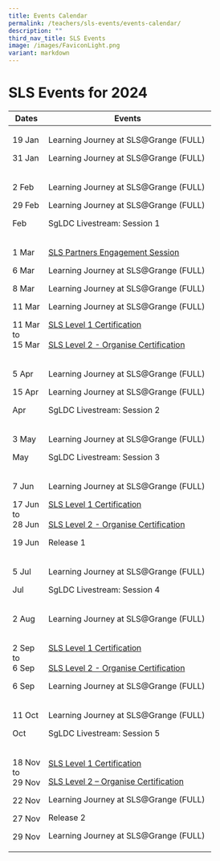 ```yaml
---
title: Events Calendar
permalink: /teachers/sls-events/events-calendar/
description: ""
third_nav_title: SLS Events
image: /images/FaviconLight.png
variant: markdown
---
```

<h1>SLS Events for 2024</h1>
<table>
    <thead>
        <tr>
            <th>Dates</th>
            <th>Events</th>
        </tr>
    </thead>
    <tbody>
        <tr>
            <!--1st column-->
            <td>
                <p>19 Jan</p>
                <p>31 Jan</p>
            </td>
            <!--2nd column-->
            <td>
                <p>Learning Journey at SLS@Grange (FULL)</p>
                <p>Learning Journey at SLS@Grange (FULL)</p>
            </td>
        </tr>
        <tr>
            <!--1st column-->
            <td>
                <p>2 Feb</p>
                <p>29 Feb</p>
                <p>Feb</p>
            </td>
            <!--2nd column-->
            <td>
                <p>Learning Journey at SLS@Grange (FULL)</p>
                <p>Learning Journey at SLS@Grange (FULL)</p>
                <p>SgLDC Livestream: Session 1</p>
            </td>
        </tr>
        <tr>
            <!--1st column-->
            <td>
                <p>1 Mar</p>
                <p>6 Mar</p>
                <p>8 Mar</p>
                <p>11 Mar</p>
                <p>11 Mar<br>to<br> 15 Mar</p>
            </td>
            <!--2nd column-->
            <td>
                <p><a target="_blank" href="/login-troubleshooting/get-help/get-help-from-your-school/">SLS Partners Engagement Session</a></p>
                <p>Learning Journey at SLS@Grange (FULL)</p>
                <p>Learning Journey at SLS@Grange (FULL)</p>
                <p>Learning Journey at SLS@Grange (FULL)</p>
                <p><a target="_blank" href="https://go.gov.sg/sls-level1-course">SLS Level 1 Certification</a><br><br><a rel="noopener noreferrer" target="_blank" href="https://go.gov.sg/sls-level2-course-organise">SLS Level 2 - Organise Certification</a></p>
            </td>
        </tr>
        <tr>
            <!--1st column-->
            <td>
                <p>5 Apr</p>
                <p>15 Apr</p>
                <p>Apr</p>
            </td>
            <!--2nd column-->
            <td>
                <p>Learning Journey at SLS@Grange (FULL)</p>
                <p>Learning Journey at SLS@Grange (FULL)</p>
                <p>SgLDC Livestream: Session 2</p>
            </td>
        </tr>
        <tr>
            <!--1st column-->
            <td>
                <p>3 May</p>
                <p>May</p>
            </td>
            <!--2nd column-->
            <td>
                <p>Learning Journey at SLS@Grange (FULL)&nbsp;</p>
                <p>SgLDC Livestream: Session 3</p>
            </td>
        </tr>
        <tr>
            <!--1st column-->
            <td>
                <p>7 Jun</p>
                <p>17 Jun<br>to<br> 28 Jun</p>
<p>19 Jun</p>
            </td>
            <td>
                <p>Learning Journey at SLS@Grange (FULL)</p>
                <p><a target="_blank" href="https://go.gov.sg/sls-level1-course">SLS Level 1 Certification</a><br><br><a rel="noopener noreferrer" target="_blank" href="https://go.gov.sg/sls-level2-course-organise">SLS Level 2 - Organise Certification</a></p>
<p>Release 1</p>
            </td>
        </tr>
        <tr>
            <!--1st column-->
            <td>
                <p>5 Jul</p>
                <p>Jul</p>
            </td>
            <!--2nd column-->
            <td>
                <p>Learning Journey at SLS@Grange (FULL)</p>
                <p>SgLDC Livestream: Session 4</p>
            </td>
        </tr>
        <tr>
            <!--1st column-->
            <td>
                <p>2 Aug</p>
            </td>
            <!--2nd column-->
            <td>
                <p>Learning Journey at SLS@Grange (FULL)</p>
            </td>
        </tr>
        <tr>
            <!--1st column-->
            <td>
                <p>2 Sep<br>to<br> 6 Sep</p>
                <p>6 Sep</p>
            </td>
            <!--2nd column-->
            <td>
                <p><a target="_blank" href="https://go.gov.sg/sls-level1-course">SLS Level 1 Certification</a><br><br><a rel="noopener noreferrer" target="_blank" href="https://go.gov.sg/sls-level2-course-organise">SLS Level 2 - Organise Certification</a></p>
                <p>Learning Journey at SLS@Grange (FULL)</p>
            </td>
        </tr>
        <tr>
            <!--1st column-->
            <td>
                <p>11 Oct</p>
                <p>Oct</p>
            </td>
            <!--2nd column-->
            <td>
                <p>Learning Journey at SLS@Grange (FULL)</p>
                <p>SgLDC Livestream: Session 5</p>
            </td>
        </tr>
        <tr>
            <!--1st column-->
            <td>
                <p>18 Nov<br>to<br> 29 Nov</p>
                <p>22 Nov</p>
                <p>27 Nov</p>
                <p>29 Nov</p>
            </td>
            <!--2nd column-->
            <td>
                <p><a target="_blank" href="https://go.gov.sg/sls-level1-course">SLS Level 1 Certification</a></p>
                <p><a target="_blank" href="https://go.gov.sg/sls-level2-course-organise">SLS Level 2 – Organise Certification</a></p>
                <p>Learning Journey at SLS@Grange (FULL)</p>
                <p>Release 2</p>
                <p>Learning Journey at SLS@Grange (FULL)</p>
            </td>
        </tr>
    </tbody>
</table>